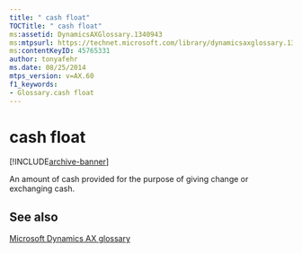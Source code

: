 ```yaml
---
title: " cash float"
TOCTitle: " cash float"
ms:assetid: DynamicsAXGlossary.1340943
ms:mtpsurl: https://technet.microsoft.com/library/dynamicsaxglossary.1340943(v=AX.60)
ms:contentKeyID: 45765331
author: tonyafehr
ms.date: 08/25/2014
mtps_version: v=AX.60
f1_keywords:
- Glossary.cash float
---
```


# cash float


[!INCLUDE[archive-banner](includes/archive-banner.md)]

An amount of cash provided for the purpose of giving change or exchanging cash.

## See also

[Microsoft Dynamics AX glossary](glossary/microsoft-dynamics-ax-glossary.md)

  


